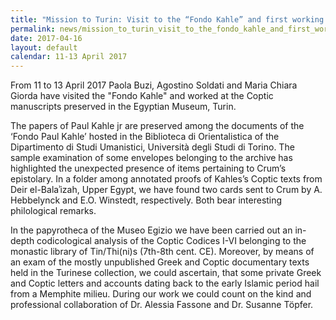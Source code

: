 ```yaml
---
title: "Mission to Turin: Visit to the “Fondo Kahle” and first working session at the Egyptian Museum"
permalink: news/mission_to_turin_visit_to_the_fondo_kahle_and_first_working_session_at_the_egyptian_museum
date: 2017-04-16
layout: default
calendar: 11-13 April 2017
---
```


From 11 to 13 April 2017 Paola Buzi, Agostino Soldati and Maria Chiara Giorda have visited the "Fondo Kahle" and worked at the Coptic manuscripts preserved in the Egyptian Museum, Turin.

The papers of Paul Kahle jr are preserved among the documents of the &lsquo;Fondo Paul Kahle&rsquo; hosted in the Biblioteca di Orientalistica of the Dipartimento di Studi Umanistici, Universit&agrave; degli Studi di Torino. The sample examination of some envelopes belonging to the archive has highlighted the unexpected presence of items pertaining to Crum&rsquo;s epistolary. In a folder among annotated proofs of Kahles&rsquo;s Coptic texts from Deir el-Balaʾizah, Upper Egypt, we have found two cards sent to Crum by A. Hebbelynck and E.O. Winstedt, respectively. Both bear interesting philological remarks.

In the papyrotheca of the Museo Egizio we have been carried out an in-depth codicological analysis of the Coptic Codices I-VI belonging to the monastic library of Tin/Thi(ni)s (7th-8th cent. CE). Moreover, by means of an exam of the mostly unpublished Greek and Coptic documentary texts held in the Turinese collection, we could ascertain, that some private Greek and Coptic letters and accounts dating back to the early Islamic period hail from a Memphite milieu. During our work we could count on the kind and professional collaboration of Dr. Alessia Fassone and Dr. Susanne T&ouml;pfer.
